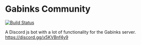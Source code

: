 # Gabinks Community



[![Build Status](https://travis-ci.org/joemccann/dillinger.svg?branch=master)](https://travis-ci.org/joemccann/dillinger)

A Discord js bot with a lot of functionality for the Gabinks server.
https://discord.gg/x5KVBnf4y9

